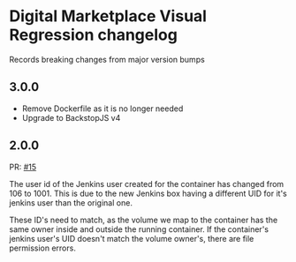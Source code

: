 # Digital Marketplace Visual Regression changelog

Records breaking changes from major version bumps

## 3.0.0

- Remove Dockerfile as it is no longer needed
- Upgrade to BackstopJS v4

## 2.0.0

PR: [#15](https://github.com/alphagov/digitalmarketplace-visual-regression/pull/15)

The user id of the Jenkins user created for the container has changed from 106 to 1001. This is due to the new Jenkins
box having a different UID for it's jenkins user than the original one.

These ID's need to match, as the volume we map to the container has the same owner inside and outside the running
container. If the container's jenkins user's UID doesn't match the volume owner's, there are file permission errors.
